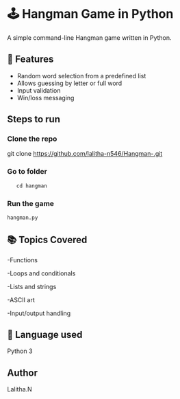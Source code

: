 # 🕹️ Hangman Game in Python

A simple command-line Hangman game written in Python.

## 📌 Features

- Random word selection from a predefined list
- Allows guessing by letter or full word
- Input validation
- Win/loss messaging

## Steps to run

### Clone the repo
git clone https://github.com/lalitha-n546/Hangman-.git  

### Go to folder
```python
   cd hangman
   ```
### Run the game
```python 
hangman.py
```
## 📚 Topics Covered
-Functions

-Loops and conditionals

-Lists and strings

-ASCII art

-Input/output handling


## 🔨 Language used 
   Python 3

## Author
   Lalitha.N
